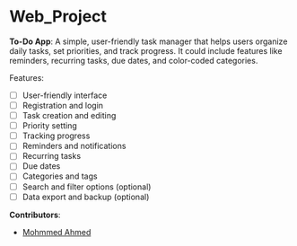 # Web_Project

**To-Do App**: A simple, user-friendly task manager that helps users organize daily tasks, set priorities, and track progress. It could include features like reminders, recurring tasks, due dates, and color-coded categories.

Features:
- [ ] User-friendly interface
- [ ] Registration and login
- [ ] Task creation and editing
- [ ] Priority setting
- [ ] Tracking progress
- [ ] Reminders and notifications
- [ ] Recurring tasks
- [ ] Due dates
- [ ] Categories and tags
- [ ] Search and filter options (optional)
- [ ] Data export and backup (optional)

**Contributors**:
- [Mohmmed Ahmed](https://github.com/iMohmmedSA)